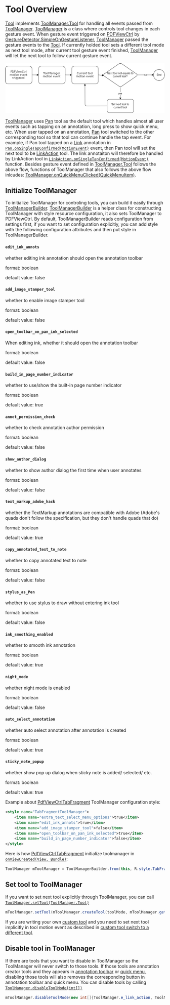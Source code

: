# Tool Overview
[Tool](http://neon.pdftron.local:8000/www/qliu/android/api/reference/com/pdftron/pdf/tools/Tool.html) implements [ToolManager.Tool](http://neon.pdftron.local:8000/www/qliu/android/api/reference/com/pdftron/pdf/tools/ToolManager.Tool.html) for handling all events passed from [ToolManager](http://neon.pdftron.local:8000/www/qliu/android/api/reference/com/pdftron/pdf/tools/ToolManager.html). 
[ToolManager](http://neon.pdftron.local:8000/www/qliu/android/api/reference/com/pdftron/pdf/tools/ToolManager.html) is a class where controls tool changes in each gesture event. When gesture event triggered on [PDFViewCtrl](http://neon.pdftron.local:8000/www/qliu/android/api/reference/com/pdftron/pdf/PDFViewCtrl.html) by [GestureDetector.SimpleOnGestureListener](https://developer.android.com/reference/android/view/GestureDetector.SimpleOnGestureListener.html), [ToolManager](http://neon.pdftron.local:8000/www/qliu/android/api/reference/com/pdftron/pdf/tools/ToolManager.html) passed the gesture events to the [Tool](http://neon.pdftron.local:8000/www/qliu/android/api/reference/com/pdftron/pdf/tools/Tool.html). If currently holded tool sets a different tool mode as next tool mode, after current tool gesture event finished, [ToolManager](http://neon.pdftron.local:8000/www/qliu/android/api/reference/com/pdftron/pdf/tools/ToolManager.html) will let the next tool to follow current gesture event.

![tool-flow](./img/tool-flow.png)

[ToolManager](http://neon.pdftron.local:8000/www/qliu/android/api/reference/com/pdftron/pdf/tools/ToolManager.html) uses [Pan](http://neon.pdftron.local:8000/www/qliu/android/api/reference/com/pdftron/pdf/tools/Pan.html) tool as the default tool which handles almost all user events such as tapping on an annotation, long press to show quick menu, etc. When user tapped on an annotation, [Pan](http://neon.pdftron.local:8000/www/qliu/android/api/reference/com/pdftron/pdf/tools/Pan.html) tool switched to the other corresponding tool so that tool can continue handle the tap event. For example, if Pan tool tapped on a [Link](https://www.pdftron.com/pdfnet/mobile/docs/Android/pdfnet/javadoc/reference/com/pdftron/pdf/annots/Link.html) annotation in [`Pan.onSingleTapConfirmed(MotionEvent)`](http://neon.pdftron.local:8000/www/qliu/android/api/reference/com/pdftron/pdf/tools/Pan.html#onSingleTapConfirmed(android.view.MotionEvent)) event, then Pan tool will set the next tool to be [LinkAction](http://neon.pdftron.local:8000/www/qliu/android/api/reference/com/pdftron/pdf/tools/LinkAction.html) tool. The link annotaiton will therefore be handled by LinkAction tool in [`LinkAction.onSingleTapConfirmed(MotionEvent)`](http://neon.pdftron.local:8000/www/qliu/android/api/reference/com/pdftron/pdf/tools/LinkAction.html#onSingleTapConfirmed(android.view.MotionEvent)) function. Besides gesture event defined in [ToolManager.Tool](http://neon.pdftron.local:8000/www/qliu/android/api/reference/com/pdftron/pdf/tools/ToolManager.Tool.html) follows the above flow, functions of ToolManager that also follows the above flow inlcudes: [ToolManager.onQuickMenuClicked(QuickMenuItem)](http://neon.pdftron.local:8000/www/qliu/android/api/reference/com/pdftron/pdf/tools/ToolManager.html#onQuickMenuClicked(com.pdftron.pdf.tools.QuickMenuItem)).

## Initialize ToolManager

To initialize ToolManager for controling tools, you can build it easily through [ToolManagerBuilder](). [ToolManagerBuilder]() is a helper class for constructing ToolManager with style resource configuration, it also sets ToolManager to PDFViewCtrl. By default, ToolManagerBuilder reads configuration from settings first, if you want to set configuration explicitly, you can add style with the following configuration attributes and then put style in ToolManagerBuilder.

#### `edit_ink_annots`

whether editing ink annotation should open the annotation toolbar

format: boolean

default value: false

#### `add_image_stamper_tool`

whether to enable image stamper tool

format: boolean

default value: false

#### `open_toolbar_on_pan_ink_selected`

When editing ink, whether it should open the annotation toolbar

format: boolean

default value: false

#### `build_in_page_number_indicator`

whether to use/show the built-in page number indicator

format: boolean

default value: true

#### `annot_permission_check`

whether to check annotation author permission

format: boolean

default value: false

#### `show_author_dialog`

whether to show author dialog the first time when user annotates

format: boolean

default value: false

#### `text_markup_adobe_hack`

whether the TextMarkup annotations are compatible with Adobe (Adobe's quads don't follow the specification, but they don't handle quads that do)

format: boolean

default value: true

#### `copy_annotated_text_to_note`

whether to copy annotated text to note

format: boolean

default value: false

#### `stylus_as_Pen`

whether to use stylus to draw without entering ink tool

format: boolean

default value: false

#### `ink_smoothing_enabled`

whether to smooth ink annotation

format: boolean

default value: true

#### `night_mode`

whether night mode is enabled

format: boolean

default value: false

#### `auto_select_annotation`

whether auto select annotation after annotation is created

format: boolean

default value: true

#### `sticky_note_popup`

whether show pop up dialog when sticky note is added/ selected/ etc.

format: boolean

default value: true

Example about [PdfViewCtrlTabFragment](http://neon.pdftron.local:8000/www/qliu/android/api/reference/com/pdftron/pdf/controls/PdfViewCtrlTabFragment.html) ToolManager configuration style:

```xml
<style name="TabFragmentToolManager">
    <item name="extra_text_select_menu_options">true</item>
    <item name="edit_ink_annots">true</item>
    <item name="add_image_stamper_tool">false</item>
    <item name="open_toolbar_on_pan_ink_selected">true</item>
    <item name="build_in_page_number_indicator">false</item>
</style>
```

Here is how [PdfViewCtrlTabFragment](http://neon.pdftron.local:8000/www/qliu/android/api/reference/com/pdftron/pdf/controls/PdfViewCtrlTabFragment.html) initialize toolmanager in [`onViewCreated(View, Bundle)`](http://neon.pdftron.local:8000/www/qliu/android/api/reference/com/pdftron/pdf/controls/PdfViewCtrlTabFragment.html#onViewCreated(android.view.View,%20android.os.Bundle)):

```java
ToolManager mToolManager = ToolManagerBuilder.from(this, R.style.TabFragmentToolManager).build();
```


## Set tool to ToolManager

If you want to set next tool explicitly through ToolManager, you can call [`ToolManager.setTool(ToolManager.Tool)`](http://neon.pdftron.local:8000/www/qliu/android/api/reference/com/pdftron/pdf/tools/ToolManager.html#setTool(com.pdftron.pdf.tools.ToolManager.Tool))

```java
mToolManager.setTool(mToolManager.createTool(toolMode, mToolManager.getTool()));
```

If you are writing your own [custom tool](android/guides/advanced/custom-tool) and you need to set next tool implicitly in tool motion event as described in [custom tool switch to a different tool](http://localhost:8000/android/guides/advanced/custom-tool#switching-tool-during-motion-events-eg-ondownmotionevent-ondoubletapmotionevent).

## Disable tool in ToolManager

If there are tools that you want to disable in ToolManager so the ToolManager will never switch to those tools. If those tools are annotation creator tools and they appears in [annotation toolbar](/android/guides/basics/annotation-toolbar) or [quick menu](/android/guides/basics/quick-menu), disabling those tools will also removes the corresponding button in annotation toolbar and quick menu. You can disable tools by calling [`ToolManager.disableToolMode(int[])`](http://neon.pdftron.local:8000/www/qliu/android/api/reference/com/pdftron/pdf/tools/ToolManager.html#disableToolMode(int[]))

```java
mToolManager.disableToolMode(new int[]{ToolManager.e_link_action, ToolManager.e_text_highlight});
```
